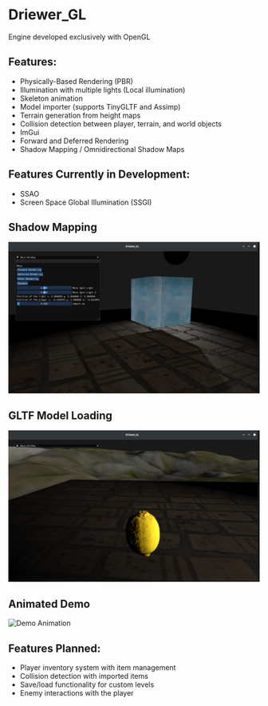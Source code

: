 # Driewer_GL

Engine developed exclusively with OpenGL

## Features:
- Physically-Based Rendering (PBR)
- Illumination with multiple lights (Local illumination)
- Skeleton animation
- Model importer (supports TinyGLTF and Assimp)
- Terrain generation from height maps
- Collision detection between player, terrain, and world objects
- ImGui
- Forward and Deferred Rendering
- Shadow Mapping / Omnidirectional Shadow Maps

## Features Currently in Development:
- SSAO
- Screen Space Global Illumination (SSGI)

## Shadow Mapping
![Shadow Mapping](https://github.com/irolup/Driewer_GL/raw/main/shadow.png)

## GLTF Model Loading
![GLTF Model](https://github.com/irolup/Driewer_GL/raw/main/gltf.png)

## Animated Demo
![Demo Animation](https://github.com/irolup/Driewer_GL/raw/main/demo_ani.gif)

## Features Planned:
- Player inventory system with item management
- Collision detection with imported items
- Save/load functionality for custom levels
- Enemy interactions with the player
